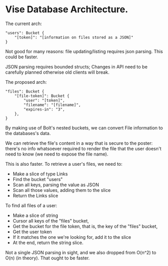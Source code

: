 # Vise Database Architecture.

The current arch:

    "users": Bucket {
        "[token]": "[information on files stored as a JSON]"
    }

Not good for many reasons: file updating/listing requires json parsing.
This could be faster.

JSON parsing requires bounded structs; Changes in API need to be carefully planned otherwise old clients will break.

The proposed arch:

    "files": Bucket {
        "[file-token]": Bucket {
            "user": "[token]",
            "filename": "[filename]",
            "expires-in": "3",
        },
    }

By making use of Bolt's nested buckets, we can convert File information to the databases's data.

We can retrieve the file's content in a way that is secure to the poster: there's no info whatsoever required to render the file that the user doesn't need to know (we need to expose the file name).

This is also faster. To retrieve a user's files, we need to:

  * Make a slice of type Links
  * Find the bucket "users"
  * Scan all keys, parsing the value as JSON
  * Scan all those values, adding them to the slice
  * Return the Links slice

To find all files of a user:

  * Make a slice of string
  * Cursor all keys of the "files" bucket,
  * Get the bucket for the file token, that is, the key of the "files" bucket,
  * Get the user token
  * If it matches the one we're looking for, add it to the slice
  * At the end, return the string slice.

Not a single JSON parsing in sight, and we also dropped from O(n^2) to O(n) (in theory). That ought to be faster.
